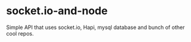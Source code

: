 # socket.io-and-node
Simple API that uses socket.io, Hapi, mysql database and bunch of other cool repos.
